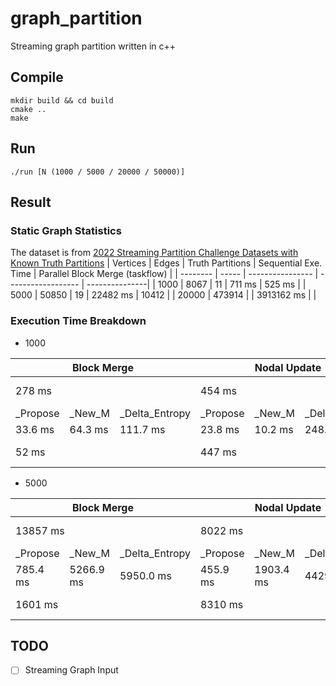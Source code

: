 # graph_partition
Streaming graph partition written in c++

## Compile
```
mkdir build && cd build
cmake ..
make
```

## Run
```
./run [N (1000 / 5000 / 20000 / 50000)]
```

## Result

### Static Graph Statistics
The dataset is from [2022 Streaming Partition Challenge Datasets with Known Truth Partitions](http://graphchallenge.mit.edu/data-sets)
| Vertices | Edges   | Truth Partitions | Sequential Exe. Time | Parallel Block Merge (taskflow) |
| -------- | -----   | ---------------- | ------------------ | ---------------|
| 1000     | 8067    | 11               |  711 ms                   | 525 ms |
| 5000     | 50850   | 19               |  22482 ms                 | 10412 |
| 20000    | 473914  |                  |  3913162 ms             | |

### Execution Time Breakdown
* 1000
<table>
    <thead>
        <tr>
            <th colspan=3>Block Merge</th>
            <th colspan=3>Nodal Update</th>
            <th>Overall</th>
        </tr>
    </thead>
    <tbody>
        <tr>
            <td colspan=3>278 ms</td>
            <td colspan=3>454 ms</td>
            <td>753 ms</td>
        </tr>
        <tr>
            <td>_Propose</td>
            <td>_New_M</td>
            <td>_Delta_Entropy</td>
            <td>_Propose</td>
            <td>_New_M</td>
            <td>_Delta_Entropy</td>
            <td></td>
        </tr>
        <tr>
            <td>33.6 ms</td>
            <td>64.3 ms</td>
            <td>111.7 ms</td>
            <td>23.8 ms</td>
            <td>10.2 ms</td>
            <td>248.3 ms</td>
            <td></td>
        </tr>
        <tr>
            <td colspan=3>52 ms</td>
            <td colspan=3>447 ms</td>
            <td>544 ms</td>
        </tr>
    </tbody>
</table>

* 5000
<table>
    <thead>
        <tr>
            <th colspan=3>Block Merge</th>
            <th colspan=3>Nodal Update</th>
            <th>Overall</th>
        </tr>
    </thead>
    <tbody>
        <tr>
            <td colspan=3>13857 ms</td>
            <td colspan=3>8022 ms</td>
            <td>22159 ms</td>
        </tr>
        <tr>
            <td>_Propose</td>
            <td>_New_M</td>
            <td>_Delta_Entropy</td>
            <td>_Propose</td>
            <td>_New_M</td>
            <td>_Delta_Entropy</td>
            <td></td>
        </tr>
        <tr>
            <td>785.4 ms</td>
            <td>5266.9 ms</td>
            <td>5950.0 ms</td>
            <td>455.9 ms</td>
            <td>1903.4 ms</td>
            <td>4429.7 ms</td>
            <td></td>
        </tr>
        <tr>
            <td colspan=3>1601 ms</td>
            <td colspan=3>8310 ms</td>
            <td>10534 ms</td>
        </tr>
    </tbody>
</table>

## TODO
- [ ] Streaming Graph Input
